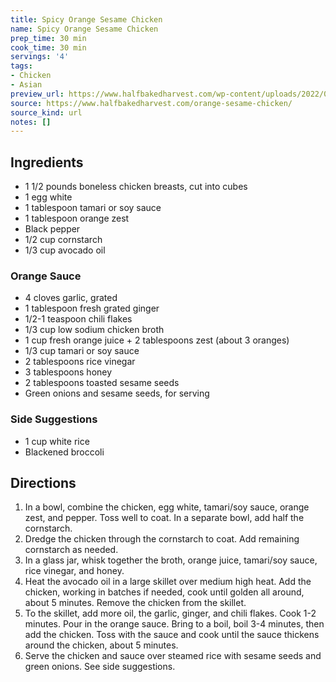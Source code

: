 ```yaml
---
title: Spicy Orange Sesame Chicken
name: Spicy Orange Sesame Chicken
prep_time: 30 min
cook_time: 30 min
servings: '4'
tags:
- Chicken
- Asian
preview_url: https://www.halfbakedharvest.com/wp-content/uploads/2022/03/Spicy-Orange-Sesame-Chicken-7.jpg
source: https://www.halfbakedharvest.com/orange-sesame-chicken/
source_kind: url
notes: []
---
```


## Ingredients
- 1 1/2 pounds boneless chicken breasts, cut into cubes
- 1  egg white
- 1 tablespoon tamari or soy sauce
- 1 tablespoon orange zest
- Black pepper
- 1/2 cup cornstarch
- 1/3 cup avocado oil

### Orange Sauce
- 4 cloves garlic, grated
- 1 tablespoon fresh grated ginger
- 1/2-1 teaspoon chili flakes
- 1/3 cup low sodium chicken broth
- 1 cup fresh orange juice + 2 tablespoons zest (about 3 oranges)
- 1/3 cup tamari or soy sauce
- 2 tablespoons rice vinegar
- 3 tablespoons honey
- 2 tablespoons toasted sesame seeds
- Green onions and sesame seeds, for serving

### Side Suggestions
- 1 cup white rice
- Blackened broccoli


## Directions
1. In a bowl, combine the chicken, egg white, tamari/soy sauce, orange zest, and pepper. Toss well to coat. In a separate bowl, add half the cornstarch.
2. Dredge the chicken through the cornstarch to coat. Add remaining cornstarch as needed.
3. In a glass jar, whisk together the broth, orange juice, tamari/soy sauce, rice vinegar, and honey.
4. Heat the avocado oil in a large skillet over medium high heat. Add the chicken, working in batches if needed, cook until golden all around, about 5 minutes. Remove the chicken from the skillet.
5. To the skillet, add more oil, the garlic, ginger, and chili flakes. Cook 1-2 minutes. Pour in the orange sauce. Bring to a boil, boil 3-4 minutes, then add the chicken. Toss with the sauce and cook until the sauce thickens around the chicken, about 5 minutes.
6. Serve the chicken and sauce over steamed rice with sesame seeds and green onions. See side suggestions. 
